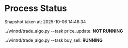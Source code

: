 # Process Status

Snapshot taken at: 2025-10-06 14:46:34

../wintrd/trade_algo.py --task price_update: **NOT RUNNING**

../wintrd/trade_algo.py --task buy_sell: **RUNNING**


